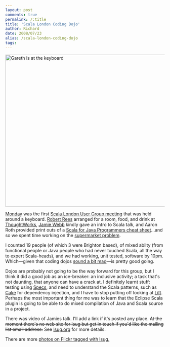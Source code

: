 ```yaml
---
layout: post
comments: true
permalink: /:title
title: 'Scala London Coding Dojo'
author: Richard
date: 2008/07/23
alias: /scala-london-coding-dojo
tags:
---
```


<a href="https://www.flickr.com/photos/d6y/2689665763" title="Gareth is at the keyboard by Richard Dallaway, on Flickr"><img src="https://farm4.staticflickr.com/3199/2689665763_276ff4ce28_z.jpg?zz=1" width="640" height="480" alt="Gareth is at the keyboard"></a>

[Monday][] was the first [Scala London User Group meeting][] that was
held around a keyboard. [Robert Rees][] arranged for a room, food, and
drink at [ThoughtWorks][], [Jamie Webb][] kindly gave an intro to Scala
talk, and Aaron Roth provided print outs of a [Scala for Java Programmers cheat sheet][]...and so we spent time working on the
[supermarket problem][].

I counted 19 people (of which 3 were Brighton based), of mixed abilty
(from functional people or Java people who had never touched Scala, all
the way to expert Scala-heads), and we had working, unit tested,
software by 10pm. Which—given that coding dojos [sound a bit mad][]—is
pretty good going.

Dojos are probably not going to be the way forward for this group, but I
think it did a good job as an ice-breaker: an inclusive activity; a task
that's not daunting, that anyone can have a crack at. I definitely
learnt stuff: testing using [Specs][], and need to understand the Scala
patterns, such as [Cake][] for dependency injection, and I have to stop
putting off looking at [Lift][]. Perhaps the most important thing for me
was to learn that the Eclipse Scala plugin is going to be able to do
mixed compilation of Java and Scala source in a project.

There was video of Jamies talk. I'll add a link if it's posted any
place.  <span style="text-decoration: line-through;">At the moment there's no web site for lsug but get in touch
if you'd like the mailing list email address.</span> See [lsug.org](http://lsug.org) for more details.

There are more [photos on Flickr tagged with lsug.][]


  [Monday]: http://upcoming.yahoo.com/event/812966/
  [Scala London User Group meeting]: http://www.nabble.com/-scala--LSUG-ThoughtWorks-Code-Dojo-on-21-July-p18112754.html
  [Robert Rees]: http://www.linkedin.com/pub/2/100/4aa
  [ThoughtWorks]: http://www.thoughtworks.com/
  [Jamie Webb]: http://sygneca.com/
  [Scala for Java Programmers cheat sheet]: http://blogs.sun.com/sundararajan/entry/scala_for_java_programmers
  [supermarket problem]: http://codekata.pragprog.com/2007/01/code_kata_one_s.html
  [sound a bit mad]: http://www.codingdojo.org/cgi-bin/wiki.pl?WhatIsCodingDojo
  [Specs]: http://code.google.com/p/specs/
  [Cake]: http://scala.sygneca.com/patterns/component-mixins
  [Lift]: http://liftweb.net/
  [photos on Flickr tagged with lsug.]: http://www.flickr.com/photos/tags/lsug/

